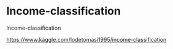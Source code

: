 # Income-classification
Income-classification

https://www.kaggle.com/lodetomasi1995/income-classification
